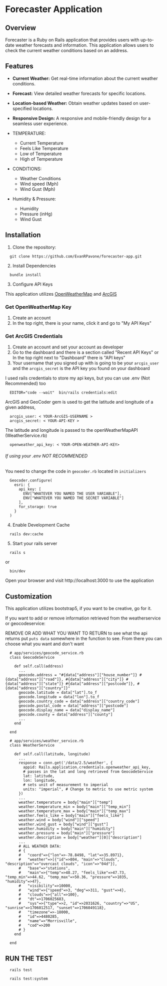 # Forecaster Application

## Overview

Forecaster is a Ruby on Rails application that provides users with up-to-date weather forecasts and information. This application allows users to check the current weather conditions based on an address.

## Features

- **Current Weather:** Get real-time information about the current weather conditions.
- **Forecast:** View detailed weather forecasts for specific locations.
- **Location-based Weather:** Obtain weather updates based on user-specified locations.
- **Responsive Design:** A responsive and mobile-friendly design for a seamless user experience.

- TEMPERATURE:
  - Current Temperature
  - Feels Like Temperature
  - Low of Temperature
  - High of Temperature

- CONDITIONS:
  - Weather Conditions
  - Wind speed (Mph)
  - Wind Gust (Mph)

- Humidity & Pressure:
  - Humidity
  - Pressure (inHg)
  - Wind Gust

[example_screenshot]: https://gyazo.com/c5c2856799497ff981697febbbde0194 "Screenshot Example"

## Installation

1. Clone the repository:

  ```
    git clone https://github.com/EvanRPavone/forecaster-app.git
  ```

2. Install Dependencies

  ```
    bundle install
  ```

3. Configure API Keys

  This application utilizes [OpenWeatherMap](https://home.openweathermap.org/api_keys) and [ArcGIS](https://developers.arcgis.com/api-keys/)

  ### Get OpenWeatherMap Key

  1. Create an account
  2. In the top right, there is your name, click it and go to "My API Keys"

  ### Get ArcGIS Credentials

  1. Create an account and set your account as developer
  2. Go to the dashboard and there is a section called "Recent API Keys" or In the top right next to "Dashboard" there is "API keys"
  3. Your username that you signed up with is going to be your `arcgis_user` and the `arcgis_secret` is the API key you found on your dashboard

  I used rails credentials to store my api keys, but you can use .env (Not Recommended) too

  ```
    EDITOR="code --wait"  bin/rails credentials:edit
  ```

  ArcGIS and GeoCoder gem is used to get the latitude and longitude of a given address,
  
  ```
    arcgis_user: < YOUR-ArcGIS-USERNAME >
    arcgis_secret: < YOUR-API-KEY >
  ```

  The latitude and longitude is passed to the openWeatherMapAPI (WeatherService.rb)
  ```
    openweather_api_key: < YOUR-OPEN-WEATHER-API-KEY>
  ```

  ###### If using your .env NOT RECOMMENDED
  You need to change the code in `geocoder.rb` located in `initializers`
  ```
    Geocoder.configure(
      esri: {
        api_key: [
          ENV["WHATEVER YOU NAMED THE USER VARIABLE"],
          ENV["WHATEVER YOU NAMED THE SECRET VARIABLE"] 
        ], 
        for_storage: true
      }
    )
  ```

4. Enable Development Cache
  ```
    rails dev:cache
  ```

5. Start your rails server

  ```
    rails s
  ```
  or
  ```
    bin/dev
  ```

  Open your browser and visit http://localhost:3000 to use the application

## Customization

This application utilizes bootstrap5, if you want to be creative, go for it.

If you want to add or remove information retrieved from the weatherservice or geocodeservice:

REMOVE OR ADD WHAT YOU WANT TO RETURN
to see what the api returns put `puts data` somewhere in the function to see. From there you can choose what you want and don't want
```
  # app/services/geocode_service.rb
  class GeocodeService 

    def self.call(address)
      ...
      geocode.address = "#{data["address"]["house_number"]} #{data["address"]["road"]}, #{data["address"]["city"]} #{data["address"]["state"]} #{data["address"]["postcode"]}, #{data["address"]["country"]}"
      geocode.latitude = data["lat"].to_f
      geocode.longitude = data["lon"].to_f
      geocode.country_code = data["address"]["country_code"]
      geocode.postal_code = data["address"]["postcode"]
      geocode.display_name = data["display_name"]
      geocode.county = data["address"]["county"]
      ...
    end

  end

```

```
  # app/services/weather_service.rb
  class WeatherService
      
    def self.call(latitude, longitude)
      ...
      response = conn.get('/data/2.5/weather', {
        appid: Rails.application.credentials.openweather_api_key,
        # passes in the lat and long retrieved from GeocodeService
        lat: latitude,
        lon: longitude,
        # sets unit of measurement to imperial
        units: "imperial", # Change to metric to use metric system
      })
      ...
      weather.temperature = body["main"]["temp"]
      weather.temperature_min = body["main"]["temp_min"]
      weather.temperature_max = body["main"]["temp_max"]
      weather.feels_like = body["main"]["feels_like"]
      weather.wind = body["wind"]["speed"]
      weather.wind_gust = body["wind"]["gust"]
      weather.humidity = body["main"]["humidity"]
      weather.pressure = body["main"]["pressure"]
      weather.description = body["weather"][0]["description"]
      ...
      # ALL WEATHER DATA: 
      # {
      #   "coord"=>{"lon"=>-78.8498, "lat"=>35.8971}, 
      #   "weather"=>[{"id"=>804, "main"=>"Clouds", "description"=>"overcast clouds", "icon"=>"04d"}],
      #   "base"=>"stations", 
      #   "main"=>{"temp"=>48.27, "feels_like"=>47.73, "temp_min"=>44.62, "temp_max"=>50.36, "pressure"=>1035, "humidity"=>47},
      #   "visibility"=>10000, 
      #   "wind"=>{"speed"=>3, "deg"=>311, "gust"=>4}, 
      #   "clouds"=>{"all"=>100}, 
      #   "dt"=>1706025683, 
      #   "sys"=>{"type"=>2, "id"=>2031626, "country"=>"US", "sunrise"=>1706012517, "sunset"=>1706049118}, 
      #   "timezone"=>-18000, 
      #   "id"=>4480285, 
      #   "name"=>"Morrisville", 
      #   "cod"=>200
      # }
    end
      
  end
```

## RUN THE TEST

```
  rails test
```
```
  rails test:system
```